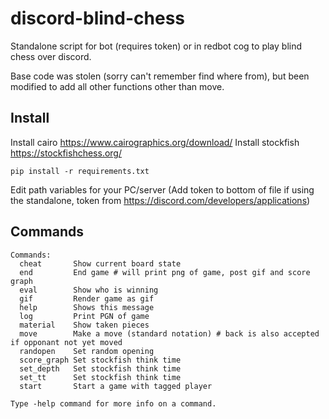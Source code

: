 # discord-blind-chess

Standalone script for bot (requires token) or in redbot cog to play blind chess over discord.

Base code was stolen (sorry can't remember find where from), but been modified to add all other functions other than move.

## Install 

Install cairo https://www.cairographics.org/download/ 
Install stockfish https://stockfishchess.org/ 
```
pip install -r requirements.txt
```
Edit path variables for your PC/server 
(Add token to bottom of file if using the standalone, 
token from https://discord.com/developers/applications)

## Commands

```
Commands:
  cheat       Show current board state
  end         End game # will print png of game, post gif and score graph
  eval        Show who is winning
  gif         Render game as gif
  help        Shows this message
  log         Print PGN of game
  material    Show taken pieces
  move        Make a move (standard notation) # back is also accepted if opponant not yet moved
  randopen    Set random opening
  score_graph Set stockfish think time
  set_depth   Set stockfish think time
  set_tt      Set stockfish think time
  start       Start a game with tagged player

Type -help command for more info on a command.
```
